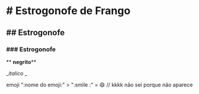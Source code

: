 # # Estrogonofe de Frango

## ## Estrogonofe

### ### Estrogonofe

** **negrito****

__italico_ _

emoji ":nome do emoji:" > ":smile :" = :smile: // kkkk não sei porque não aparece